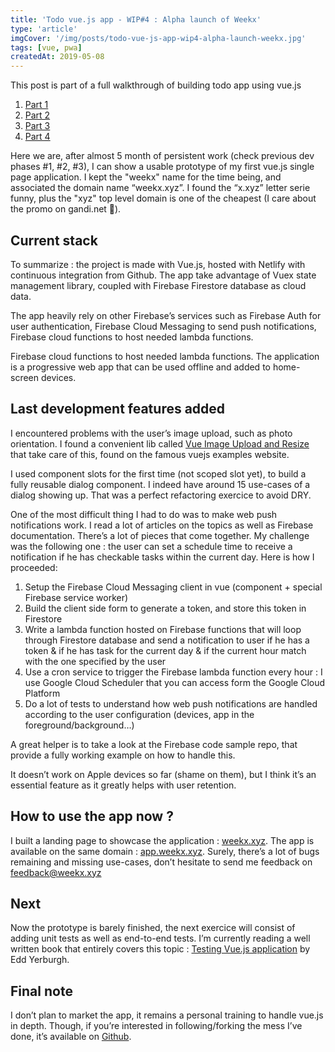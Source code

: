```yaml
---
title: 'Todo vue.js app - WIP#4 : Alpha launch of Weekx'
type: 'article'
imgCover: '/img/posts/todo-vue-js-app-wip4-alpha-launch-weekx.jpg'
tags: [vue, pwa]
createdAt: 2019-05-08
---
```


This post is part of a full walkthrough of building todo app using vue.js
<!--more-->

1. [Part 1](/posts/todo-vue-js-app-wip1-new-project-startup)
1. [Part 2](/posts/todo-vue-js-app-wip2-vuex-modules-firebase)
1. [Part 3](/posts/todo-vue-js-app-wip3-turning-spa-pwa)
1. [Part 4](/posts/todo-vue-js-app-wip4-alpha-launch-weekx)

Here we are, after almost 5 month of persistent work (check previous dev phases #1, #2, #3), I can show a usable prototype of my first vue.js single page application. I kept the "weekx" name for the time being, and associated the domain name “weekx.xyz”. I found the “x.xyz” letter serie funny, plus the "xyz" top level domain is one of the cheapest (I care about the promo on gandi.net 🙂).

## Current stack

To summarize : the project is made with Vue.js, hosted with Netlify with continuous integration from Github. The app take advantage of Vuex state management library, coupled with Firebase Firestore database as cloud data.

The app heavily rely on other Firebase’s services such as Firebase Auth for user authentication, Firebase Cloud Messaging to send push notifications, Firebase cloud functions to host needed lambda functions.

Firebase cloud functions to host needed lambda functions. The application is a progressive web app that can be used offline and added to home-screen devices.

## Last development features added

I encountered problems with the user’s image upload, such as photo orientation. I found a convenient lib called [Vue Image Upload and Resize](https://vuejsexamples.com/a-simple-vue-component-for-client-side-image-upload-with-resizing/) that take care of this, found on the famous vuejs examples website.

I used component slots for the first time (not scoped slot yet), to build a fully reusable dialog component. I indeed have around 15 use-cases of a dialog showing up. That was a perfect refactoring exercice to avoid DRY.

One of the most difficult thing I had to do was to make web push notifications work. I read a lot of articles on the topics as well as Firebase documentation. There’s a lot of pieces that come together. My challenge was the following one : the user can set a schedule time to receive a notification if he has checkable tasks within the current day. Here is how I proceeded:

1. Setup the Firebase Cloud Messaging client in vue (component + special Firebase service worker)
2. Build the client side form to generate a token, and store this token in Firestore
3. Write a lambda function hosted on Firebase functions that will loop through Firestore database and send a notification to user if he has a token & if he has task for the current day & if the current hour match with the one specified by the user
4. Use a cron service to trigger the Firebase lambda function every hour : I use Google Cloud Scheduler that you can access form the Google Cloud Platform
5. Do a lot of tests to understand how web push notifications are handled according to the user configuration (devices, app in the foreground/background…)

A great helper is to take a look at the Firebase code sample repo, that provide a fully working example on how to handle this.

It doesn’t work on Apple devices so far (shame on them), but I think it’s an essential feature as it greatly helps with user retention.

## How to use the app now ?

I built a landing page to showcase the application : [weekx.xyz](https://weekx.xyz). The app is available on the same domain : [app.weekx.xyz](https://app.weekx.xyz). Surely, there’s a lot of bugs remaining and missing use-cases, don’t hesitate to send me feedback on feedback@weekx.xyz

## Next

Now the prototype is barely finished, the next exercice will consist of adding unit tests as well as end-to-end tests. I’m currently reading a well written book that entirely covers this topic : [Testing Vue.js application](https://books.google.fr/books/about/Testing_Vue_js_Applications.html?id=7-FAtAEACAAJ&source=kp_cover&redir_esc=y) by Edd Yerburgh.

## Final note

I don’t plan to market the app, it remains a personal training to handle vue.js in depth. Though, if you’re interested in following/forking the mess I’ve done, it’s available on [Github](https://github.com/lansolo99/weekx).
